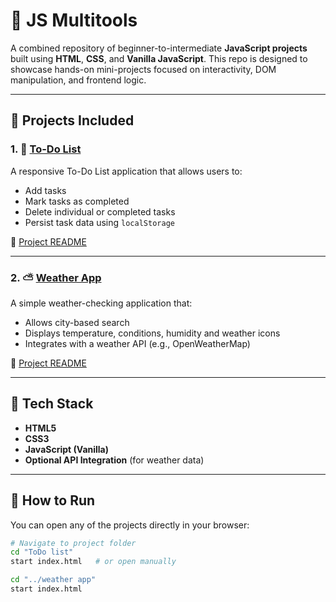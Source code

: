 # 🚀 JS Multitools

A combined repository of beginner-to-intermediate **JavaScript projects** built using **HTML**, **CSS**, and **Vanilla JavaScript**. This repo is designed to showcase hands-on mini-projects focused on interactivity, DOM manipulation, and frontend logic.

---

## 📁 Projects Included

### 1. 📝 [To-Do List](./ToDo%20list/)

A responsive To-Do List application that allows users to:
- Add tasks
- Mark tasks as completed
- Delete individual or completed tasks
- Persist task data using `localStorage`

📍 [Project README](./ToDo%20list/README.md)

---

### 2. ⛅ [Weather App](./weather%20app/)

A simple weather-checking application that:
- Allows city-based search
- Displays temperature, conditions, humidity and weather icons
- Integrates with a weather API (e.g., OpenWeatherMap)

📍 [Project README](./weather%20app/README.md)

---

## 🧠 Tech Stack

- **HTML5**
- **CSS3**
- **JavaScript (Vanilla)**
- **Optional API Integration** (for weather data)

---

## 🔧 How to Run

You can open any of the projects directly in your browser:

```bash
# Navigate to project folder
cd "ToDo list"
start index.html   # or open manually

cd "../weather app"
start index.html
